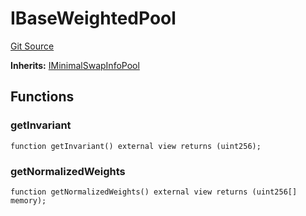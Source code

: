 # IBaseWeightedPool
[Git Source](https://github.com/Increment-Finance/peripheral-contracts/blob/b10b7c737f1995b97150c4bde2bb1f9387e53eef/src/interfaces/balancer/IWeightedPool.sol)

**Inherits:**
[IMinimalSwapInfoPool](/src/interfaces/balancer/IWeightedPool.sol/interface.IMinimalSwapInfoPool.md)


## Functions
### getInvariant


```solidity
function getInvariant() external view returns (uint256);
```

### getNormalizedWeights


```solidity
function getNormalizedWeights() external view returns (uint256[] memory);
```


